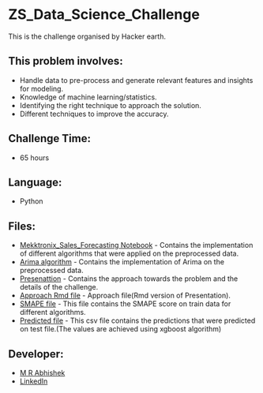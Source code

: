 # ZS_Data_Science_Challenge
This is the challenge organised by Hacker earth.

## This problem involves:
- Handle data to pre-process and generate relevant features and insights for modeling.
- Knowledge of machine learning/statistics.
- Identifying the right technique to approach the solution.
- Different techniques to improve the accuracy.

## Challenge Time: 
- 65 hours

## Language:
- Python

## Files:
- [Mekktronix_Sales_Forecasting Notebook](https://github.com/Abhishekmamidi123/ZS_Data_Science_Challenge/blob/master/Mekktronix_Sales_Forecasting.ipynb) - Contains the implementation of different algorithms that were applied on the preprocessed data.
- [Arima algorithm](https://github.com/Abhishekmamidi123/ZS_Data_Science_Challenge/blob/master/Forcasting_using_Arima.ipynb) - Contains the implementation of Arima on the preprocessed data.
- [Presenattion](https://github.com/Abhishekmamidi123/ZS_Data_Science_Challenge/blob/master/Mekktronix%20Sales%20Forecasting%20Challenge.pdf) - Contains the approach towards the problem and the details of the challenge.
- [Approach Rmd file](https://github.com/Abhishekmamidi123/ZS_Data_Science_Challenge/blob/master/Approach.md) - Approach file(Rmd version of Presentation).
- [SMAPE file](https://github.com/Abhishekmamidi123/ZS_Data_Science_Challenge/blob/master/SMAPE_for_different_algorithms.txt) - This file contains the SMAPE score on train data for different algorithms.
- [Predicted file](https://github.com/Abhishekmamidi123/ZS_Data_Science_Challenge/blob/master/yds_submission2018.csv) - This csv file contains the predictions that were predicted on test file.(The values are achieved using xgboost algorithm)

## Developer:
- [M R Abhishek](https://github.com/Abhishekmamidi123)
- [LinkedIn](https://www.linkedin.com/in/abhishek-mamidi-a7a982114/)
